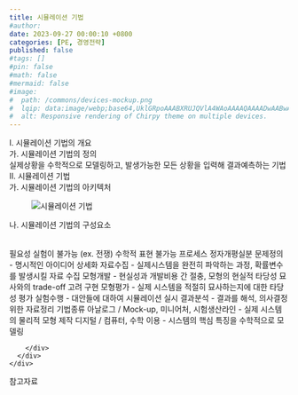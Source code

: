 ```yaml
---
title: 시뮬레이션 기법
#author: 
date: 2023-09-27 00:00:10 +0800
categories: [PE, 경영전략]
published: false
#tags: []
#pin: false
#math: false
#mermaid: false
#image:
#  path: /commons/devices-mockup.png
#  lqip: data:image/webp;base64,UklGRpoAAABXRUJQVlA4WAoAAAAQAAAADwAABwAAQUxQSDIAAAARL0AmbZurmr57yyIiqE8oiG0bejIYEQTgqiDA9vqnsUSI6H+oAERp2HZ65qP/VIAWAFZQOCBCAAAA8AEAnQEqEAAIAAVAfCWkAALp8sF8rgRgAP7o9FDvMCkMde9PK7euH5M1m6VWoDXf2FkP3BqV0ZYbO6NA/VFIAAAA
#  alt: Responsive rendering of Chirpy theme on multiple devices.
---
```


<div class="post-wrap">
  <div class="para">
    <div class="para-title">
      I. 시뮬레이션 기법의 개요
    </div>
    <div class="para-cntnt">
      <div class="para">
        <div class="para-title">
          가. 시뮬레이션 기법의 정의
        </div>
        <div class="para-cntnt">
            실제상황을 수학적으로 모델링하고, 발생가능한 모든 상황을 입력해 결과예측하는 기법
        </div>
      </div>
    </div>
  </div>
  
  <div class="para">
    <div class="para-title">
      II. 시뮬레이션 기법
    </div>
    <div class="para-cntnt">
      <div class="para">
        <div class="para-title">
          가. 시뮬레이션 기법의 아키텍처
        </div>
        <div class="para-cntnt">
          <figure class="post-figure">
            <img src="/assets/img/posts/시뮬레이션-기법.png" alt="시뮬레이션 기법">
<!--            <figcaption>Source: Unveiling the Metaverse: Exploring Emerging Trends, Multifaceted Perspectives, and Future Challenges</figcaption>-->
          </figure>
        </div>
      </div>
      <div class="para">
        <div class="para-title">
          나. 시뮬레이션 기법의 구성요소
        </div>
        <div class="para-cntnt">
          <table class="post-table">
          </table>
          필요성
  실험이 불가능 (ex. 전쟁)
  수학적 표현 불가능
프로세스 정자개평실분
  문제정의 - 명시적인 아이디어 상세화
  자료수집 - 실제시스템을 완전히 파악하는 과정, 확률변수를 발생시킬 자료 수집 
  모형개발 - 현실성과 개발비용 간 절충, 모형의 현실적 타당성 묘사와의 trade-off 고려 구현
  모형평가 - 실제 시스템을 적절히 묘사하는지에 대한 타당성 평가
  실험수행 - 대안들에 대하여 시뮬레이션 실시 
  결과분석 - 결과를 해석, 의사결정 위한 자료정리
기법종류
  아날로그 / Mock-up, 미니어처, 시험생산라인 - 실제 시스템의 물리적 모형 제작
  디지털 / 컴퓨터, 수학 이용 - 시스템의 핵심 특징을 수학적으로 모델링 

        </div>
      </div>
    </div>
  </div>

  <div class="refr-wrap">
    <div class="refr-title">
        참고자료
    </div>
    <ol class="refr-list">
    <!--    <li>(나현식, 최대선) <a target="_blank" href="https://scienceon.kisti.re.kr/commons/util/originalView.do?cn=JAKO202225948430499&oCn=JAKO202225948430499&dbt=JAKO&journal=NJOU00291864">메타버스 보안 위협 요소 및 대응 방안 검토</a></li>-->
    <!--    <li>(M. Uddin, S. Manickam, H. Ullah, M. Obaidat and A. Dandoush) <a target="_blank" href="https://ieeexplore.ieee.org/abstract/document/10138386">Unveiling the Metaverse: Exploring Emerging Trends, Multifaceted Perspectives, and Future Challenges</a></li>-->
    </ol>
  </div>
</div>
